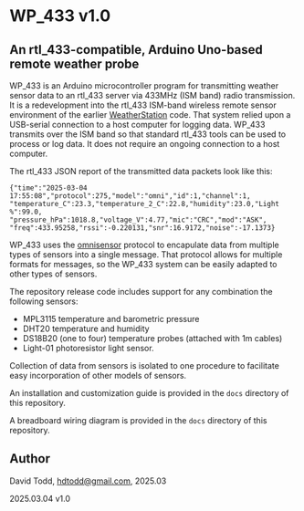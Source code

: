 # WP_433 v1.0
## An rtl_433-compatible, Arduino Uno-based remote weather probe

WP_433 is an Arduino microcontroller program for transmitting weather sensor data to an rtl_433 server via 433MHz (ISM band) radio transmission.  It is a redevelopment into the rtl_433 ISM-band wireless remote sensor environment of the earlier [WeatherStation](https://github.com/hdtodd/WeatherStation) code.  That system relied upon a USB-serial connection to a host computer for logging data.  WP_433 transmits over the ISM band so that standard rtl_433 tools can be used to process or log data.  It does not require an ongoing connection to a host computer.


The rtl_433 JSON report of the transmitted data packets look like this:

```
{"time":"2025-03-04 17:55:08","protocol":275,"model":"omni","id":1,"channel":1,
"temperature_C":23.3,"temperature_2_C":22.8,"humidity":23.0,"Light %":99.0,
"pressure_hPa":1018.8,"voltage_V":4.77,"mic":"CRC","mod":"ASK",
"freq":433.95258,"rssi":-0.220131,"snr":16.9172,"noise":-17.1373}
```


WP_433 uses the [omnisensor](https://github.com/hdtodd/omnisensor_433) protocol to encapulate data from multiple types of sensors into a single message.  That protocol allows for multiple formats for messages, so the WP_433 system can be easily adapted to other types of sensors.

The repository release code includes support for any combination the following sensors:

*  MPL3115 temperature and barometric pressure
*  DHT20 temperature and humidity
*  DS18B20 (one to four) temperature probes (attached with 1m cables)
*  Light-01 photoresistor light sensor.

Collection of data from sensors is isolated to one procedure to facilitate easy incorporation of other models of sensors.

An installation and customization guide is provided in the `docs` directory of this repository.

A breadboard wiring diagram is provided in the `docs` directory of this repository.

## Author
David Todd, hdtodd@gmail.com, 2025.03

2025.03.04  v1.0
